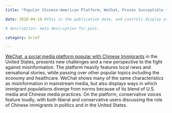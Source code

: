 ```yaml
---
title: "Popular Chinese-American Platform, WeChat, Proves Susceptible to Misinformation "

date: 2018-04-19 #this is the publication date, and controls display order.

# description: meta description for post.

category: brief

---
```


[WeChat, a social media platform popular with Chinese Immigrants][link] in the United States, presents new challenges and a new perspective to the fight against misinformation. The platform heavily features local news and sensational stories, while passing over other popular topics including the economy and healthcare. WeChat shows many of the same characteristics as misinformation in mainstream media, but also displays ways in which immigrant populations diverge from norms because of its blend of U.S. media and Chinese media practices. On the platform, conservative voices feature loudly, with both liberal and conservative users discussing the role of Chinese immigrants in politics and in the United States. 

[link]: https://www.cjr.org/tow_center_reports/wechatting-american-politics-misinformation-polarization-and-immigrant-chinese-media.php/

